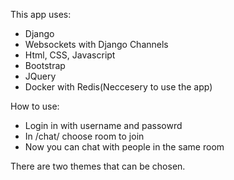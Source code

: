 This app uses:
- Django
- Websockets with Django Channels
- Html, CSS, Javascript
- Bootstrap
- JQuery
- Docker with Redis(Neccesery to use the app)

How to use:
 - Login in with username and passowrd
 - In /chat/ choose room to join
 - Now you can chat with people in the same room

There are two themes that can be chosen.


